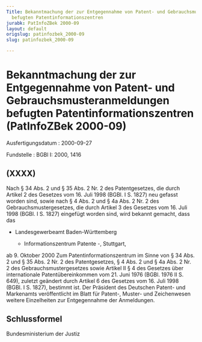 ```yaml
---
Title: Bekanntmachung der zur Entgegennahme von Patent- und Gebrauchsmusteranmeldungen
  befugten Patentinformationszentren
jurabk: PatInfoZBek 2000-09
layout: default
origslug: patinfozbek_2000-09
slug: patinfozbek_2000-09

---
```


# Bekanntmachung der zur Entgegennahme von Patent- und Gebrauchsmusteranmeldungen befugten Patentinformationszentren (PatInfoZBek 2000-09)

Ausfertigungsdatum
:   2000-09-27

Fundstelle
:   BGBl I: 2000, 1416



## (XXXX)

Nach § 34 Abs. 2 und § 35 Abs. 2 Nr. 2 des Patentgesetzes, die durch
Artikel 2 des Gesetzes vom 16. Juli 1998 (BGBl. I S. 1827) neu gefasst
worden sind, sowie nach § 4 Abs. 2 und § 4a Abs. 2 Nr. 2 des
Gebrauchsmustergesetzes, die durch Artikel 3 des Gesetzes vom 16. Juli
1998 (BGBl. I S. 1827) eingefügt worden sind, wird bekannt gemacht,
dass das

*   Landesgewerbeamt Baden-Württemberg

    -   Informationszentrum Patente -, Stuttgart,






ab 9. Oktober 2000 Zum Patentinformationszentrum im Sinne von § 34
Abs. 2 und § 35 Abs. 2 Nr. 2 des Patentgesetzes, § 4 Abs. 2 und § 4a
Abs. 2 Nr. 2 des Gebrauchsmustergesetzes sowie Artikel II § 4 des
Gesetzes über internationale Patentübereinkommen vom 21. Juni 1976
(BGBl. 1976 II S. 649), zuletzt geändert durch Artikel 6 des Gesetzes
vom 16. Juli 1998 (BGBl. I S. 1827), bestimmt ist.
Der Präsident des Deutschen Patent- und Markenamts veröffentlicht im
Blatt für Patent-, Muster- und Zeichenwesen weitere Einzelheiten zur
Entgegennahme der Anmeldungen.


## Schlussformel

Bundesministerium der Justiz

